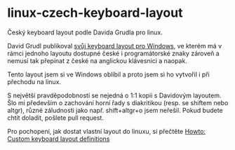 linux-czech-keyboard-layout
===========================

Český keyboard layout podle Davida Grudla pro linux.

David Grudl publikoval [svůj keyboard layout pro Windows](http://www.latrine.cz/webdesigneri-zvyste-svou-produktivitu), ve kterém má v rámci jednoho layoutu dostupné české i programátorské znaky zároveň a nemusí tak přepínat z české na anglickou klávesnici a naopak.

Tento layout jsem si ve Windows oblíbil a proto jsem si ho vytvořil i při přechodu na linux.

S největší pravděpodobností se nejedná o 1:1 kopii s Davidovým layoutem. Šlo mi především o zachování horní řady s diakritikou (resp. se shiftem nebo altgr), různé záludnosti jako např. shift+altgr+o jsem neřešil. Pokud budete chtít doladit, pošlete pull request.

Pro pochopení, jak dostat vlastní layout do linuxu, si přečtěte [Howto: Custom keyboard layout definitions](https://help.ubuntu.com/community/Howto%3A%20Custom%20keyboard%20layout%20definitions)
